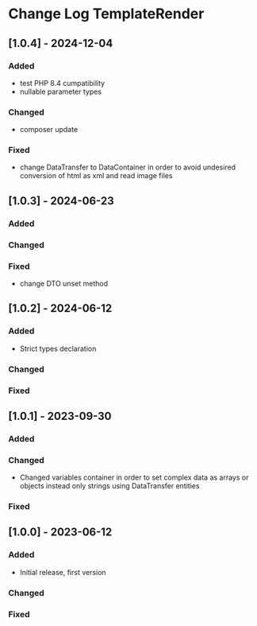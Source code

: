 # Change Log TemplateRender


## [1.0.4] - 2024-12-04

### Added
- test PHP 8.4 cumpatibility
- nullable parameter types

### Changed
- composer update

### Fixed
- change DataTransfer to DataContainer in order to avoid undesired conversion of html as xml and read image files 


## [1.0.3] - 2024-06-23

### Added

### Changed

### Fixed
- change DTO unset method


## [1.0.2] - 2024-06-12

### Added

- Strict types declaration

### Changed
### Fixed


## [1.0.1] - 2023-09-30

### Added
### Changed

- Changed variables container in order to set complex data as arrays or objects instead only strings using DataTransfer entities

### Fixed


## [1.0.0] - 2023-06-12

### Added

- Initial release, first version

### Changed

### Fixed
